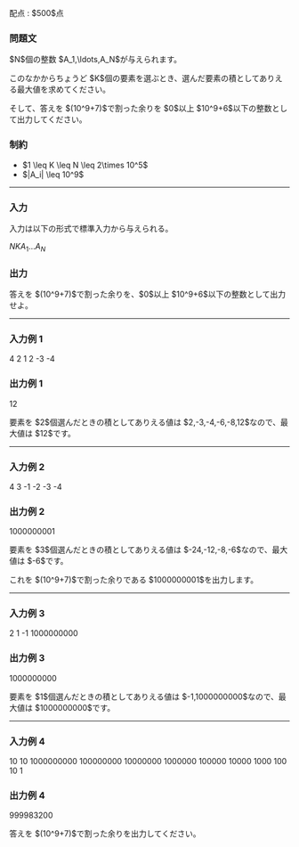 
<div>

<span>

<span>

<p>
配点 : $500$点
</p>

<div>

<section>

### **問題文**

<p>
$N$個の整数 $A_1,\ldots,A_N$が与えられます。
</p>

<p>
このなかからちょうど $K$個の要素を選ぶとき、選んだ要素の積としてありえる最大値を求めてください。
</p>

<p>
そして、答えを $(10^9+7)$で割った余りを $0$以上 $10^9+6$以下の整数として出力してください。
</p>

</section>

</div>

<div>

<section>

### **制約**

<ul>

<li>
$1 \leq K \leq N \leq 2\times 10^5$
</li>

<li>
$|A_i| \leq 10^9$
</li>

</ul>

</section>

</div>

---

<div>

<div>

<section>

### **入力**

<p>
入力は以下の形式で標準入力から与えられる。
</p>

<div>

$N$$K$$A_1$$\ldots$$A_N$
</div>

</section>

</div>

<div>

<section>

### **出力**

<p>
答えを $(10^9+7)$で割った余りを、$0$以上 $10^9+6$以下の整数として出力せよ。
</p>

</section>

</div>

</div>

---

<div>

<section>

### **入力例 1**

<div>

4 2
1 2 -3 -4

</div>

</section>

</div>

<div>

<section>

### **出力例 1**

<div>

12

</div>

<p>
要素を $2$個選んだときの積としてありえる値は $2,-3,-4,-6,-8,12$なので、最大値は $12$です。
</p>

</section>

</div>

---

<div>

<section>

### **入力例 2**

<div>

4 3
-1 -2 -3 -4

</div>

</section>

</div>

<div>

<section>

### **出力例 2**

<div>

1000000001

</div>

<p>
要素を $3$個選んだときの積としてありえる値は $-24,-12,-8,-6$なので、最大値は $-6$です。
</p>

<p>
これを $(10^9+7)$で割った余りである $1000000001$を出力します。
</p>

</section>

</div>

---

<div>

<section>

### **入力例 3**

<div>

2 1
-1 1000000000

</div>

</section>

</div>

<div>

<section>

### **出力例 3**

<div>

1000000000

</div>

<p>
要素を $1$個選んだときの積としてありえる値は $-1,1000000000$なので、最大値は $1000000000$です。
</p>

</section>

</div>

---

<div>

<section>

### **入力例 4**

<div>

10 10
1000000000 100000000 10000000 1000000 100000 10000 1000 100 10 1

</div>

</section>

</div>

<div>

<section>

### **出力例 4**

<div>

999983200

</div>

<p>
答えを $(10^9+7)$で割った余りを出力してください。
</p>

</section>

</div>

</span>

</span>

</div>

